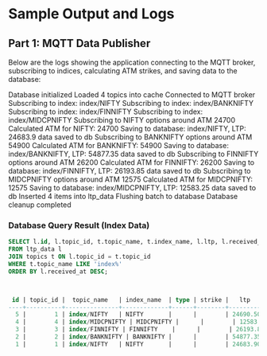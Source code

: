 # Sample Output and Logs

## Part 1: MQTT Data Publisher
Below are the logs showing the application connecting to the MQTT broker, subscribing to indices, calculating ATM strikes, and saving data to the database:


Database initialized
Loaded 4 topics into cache
Connected to MQTT broker
Subscribing to index: index/NIFTY
Subscribing to index: index/BANKNIFTY
Subscribing to index: index/FINNIFTY
Subscribing to index: index/MIDCPNIFTY
Subscribing to NIFTY options around ATM 24700
Calculated ATM for NIFTY: 24700
Saving to database: index/NIFTY, LTP: 24683.9
data saved to db
Subscribing to BANKNIFTY options around ATM 54900
Calculated ATM for BANKNIFTY: 54900
Saving to database: index/BANKNIFTY, LTP: 54877.35
data saved to db
Subscribing to FINNIFTY options around ATM 26200
Calculated ATM for FINNIFTY: 26200
Saving to database: index/FINNIFTY, LTP: 26193.85
data saved to db
Subscribing to MIDCPNIFTY options around ATM 12575
Calculated ATM for MIDCPNIFTY: 12575
Saving to database: index/MIDCPNIFTY, LTP: 12583.25
data saved to db
Inserted 4 items into ltp_data
Flushing batch to database
Database cleanup completed




### Database Query Result (Index Data)
```sql
SELECT l.id, l.topic_id, t.topic_name, t.index_name, l.ltp, l.received_at
FROM ltp_data l
JOIN topics t ON l.topic_id = t.topic_id
WHERE t.topic_name LIKE 'index%'
ORDER BY l.received_at DESC;



 id | topic_id |  topic_name   | index_name  | type | strike |   ltp    |      received_at
----+----------+---------------+-------------+------+--------+----------+-----------------------
  5 |        1 | index/NIFTY   | NIFTY       |      |        | 24690.50 | 2025-05-20 17:21:XX
  4 |        4 | index/MIDCPNIFTY | MIDCPNIFTY |      |        | 12583.25 | 2025-05-20 17:13:XX
  3 |        3 | index/FINNIFTY | FINNIFTY    |      |        | 26193.85 | 2025-05-20 17:13:XX
  2 |        2 | index/BANKNIFTY | BANKNIFTY |      |        | 54877.35 | 2025-05-20 17:13:XX
  1 |        1 | index/NIFTY   | NIFTY       |      |        | 24683.90 | 2025-05-20 17:13:XX